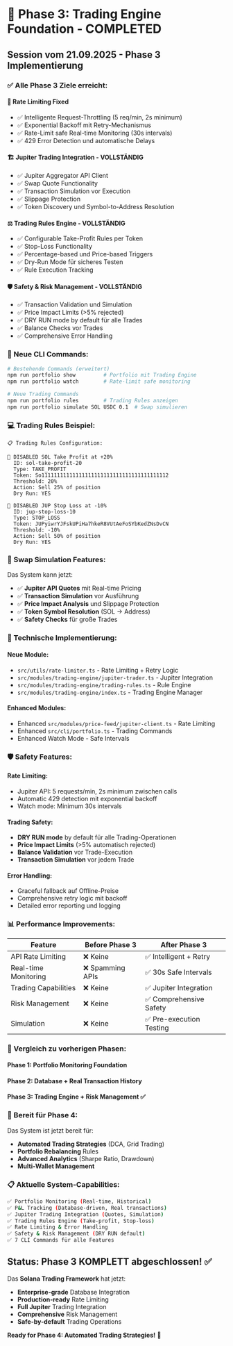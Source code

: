 # 🎉 Phase 3: Trading Engine Foundation - COMPLETED

## Session vom 21.09.2025 - Phase 3 Implementierung

### ✅ **Alle Phase 3 Ziele erreicht:**

#### **🔧 Rate Limiting Fixed**
- ✅ Intelligente Request-Throttling (5 req/min, 2s minimum)
- ✅ Exponential Backoff mit Retry-Mechanismus
- ✅ Rate-Limit safe Real-time Monitoring (30s intervals)
- ✅ 429 Error Detection und automatische Delays

#### **🏗️ Jupiter Trading Integration - VOLLSTÄNDIG**
- ✅ Jupiter Aggregator API Client
- ✅ Swap Quote Functionality
- ✅ Transaction Simulation vor Execution
- ✅ Slippage Protection
- ✅ Token Discovery und Symbol-to-Address Resolution

#### **⚖️ Trading Rules Engine - VOLLSTÄNDIG**
- ✅ Configurable Take-Profit Rules per Token
- ✅ Stop-Loss Functionality
- ✅ Percentage-based und Price-based Triggers
- ✅ Dry-Run Mode für sicheres Testen
- ✅ Rule Execution Tracking

#### **🛡️ Safety & Risk Management - VOLLSTÄNDIG**
- ✅ Transaction Validation und Simulation
- ✅ Price Impact Limits (>5% rejected)
- ✅ DRY RUN mode by default für alle Trades
- ✅ Balance Checks vor Trades
- ✅ Comprehensive Error Handling

### **🚀 Neue CLI Commands:**

```bash
# Bestehende Commands (erweitert)
npm run portfolio show         # Portfolio mit Trading Engine
npm run portfolio watch        # Rate-limit safe monitoring

# Neue Trading Commands
npm run portfolio rules        # Trading Rules anzeigen
npm run portfolio simulate SOL USDC 0.1  # Swap simulieren
```

### **💻 Trading Rules Beispiel:**
```
📋 Trading Rules Configuration:

🔴 DISABLED SOL Take Profit at +20%
  ID: sol-take-profit-20
  Type: TAKE_PROFIT
  Token: So11111111111111111111111111111111111111112
  Threshold: 20%
  Action: Sell 25% of position
  Dry Run: YES

🔴 DISABLED JUP Stop Loss at -10%
  ID: jup-stop-loss-10
  Type: STOP_LOSS
  Token: JUPyiwrYJFskUPiHa7hkeR8VUtAeFoSYbKedZNsDvCN
  Threshold: -10%
  Action: Sell 50% of position
  Dry Run: YES
```

### **🧪 Swap Simulation Features:**

Das System kann jetzt:
- ✅ **Jupiter API Quotes** mit Real-time Pricing
- ✅ **Transaction Simulation** vor Ausführung
- ✅ **Price Impact Analysis** und Slippage Protection
- ✅ **Token Symbol Resolution** (SOL → Address)
- ✅ **Safety Checks** für große Trades

### **🔧 Technische Implementierung:**

#### **Neue Module:**
- `src/utils/rate-limiter.ts` - Rate Limiting + Retry Logic
- `src/modules/trading-engine/jupiter-trader.ts` - Jupiter Integration
- `src/modules/trading-engine/trading-rules.ts` - Rule Engine
- `src/modules/trading-engine/index.ts` - Trading Engine Manager

#### **Enhanced Modules:**
- Enhanced `src/modules/price-feed/jupiter-client.ts` - Rate Limiting
- Enhanced `src/cli/portfolio.ts` - Trading Commands
- Enhanced Watch Mode - Safe Intervals

### **🛡️ Safety Features:**

#### **Rate Limiting:**
- Jupiter API: 5 requests/min, 2s minimum zwischen calls
- Automatic 429 detection mit exponential backoff
- Watch mode: Minimum 30s intervals

#### **Trading Safety:**
- **DRY RUN mode** by default für alle Trading-Operationen
- **Price Impact Limits** (>5% automatisch rejected)
- **Balance Validation** vor Trade-Execution
- **Transaction Simulation** vor jedem Trade

#### **Error Handling:**
- Graceful fallback auf Offline-Preise
- Comprehensive retry logic mit backoff
- Detailed error reporting und logging

### **📊 Performance Improvements:**

| Feature | Before Phase 3 | After Phase 3 |
|---------|----------------|---------------|
| API Rate Limiting | ❌ Keine | ✅ Intelligent + Retry |
| Real-time Monitoring | ❌ Spamming APIs | ✅ 30s Safe Intervals |
| Trading Capabilities | ❌ Keine | ✅ Jupiter Integration |
| Risk Management | ❌ Keine | ✅ Comprehensive Safety |
| Simulation | ❌ Keine | ✅ Pre-execution Testing |

### **🎯 Vergleich zu vorherigen Phasen:**

#### **Phase 1**: Portfolio Monitoring Foundation
#### **Phase 2**: Database + Real Transaction History
#### **Phase 3**: **Trading Engine + Risk Management** ✅

### **🚀 Bereit für Phase 4:**

Das System ist jetzt bereit für:
- **Automated Trading Strategies** (DCA, Grid Trading)
- **Portfolio Rebalancing** Rules
- **Advanced Analytics** (Sharpe Ratio, Drawdown)
- **Multi-Wallet Management**

### **📋 Aktuelle System-Capabilities:**

```bash
✅ Portfolio Monitoring (Real-time, Historical)
✅ P&L Tracking (Database-driven, Real transactions)
✅ Jupiter Trading Integration (Quotes, Simulation)
✅ Trading Rules Engine (Take-profit, Stop-loss)
✅ Rate Limiting & Error Handling
✅ Safety & Risk Management (DRY RUN default)
✅ 7 CLI Commands für alle Features
```

## **Status: Phase 3 KOMPLETT abgeschlossen!** ✅

Das **Solana Trading Framework** hat jetzt:
- **Enterprise-grade** Database Integration
- **Production-ready** Rate Limiting
- **Full Jupiter** Trading Integration
- **Comprehensive** Risk Management
- **Safe-by-default** Trading Operations

**Ready for Phase 4: Automated Trading Strategies!** 🚀